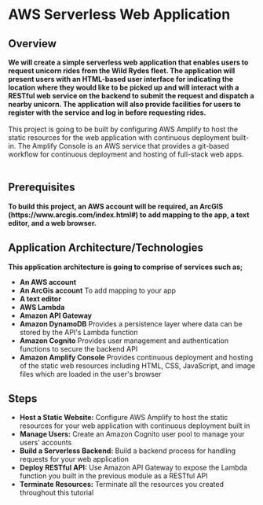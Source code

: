 <h1>AWS Serverless Web Application</h1>

<h2>Overview</h2>
<b>We will create a simple serverless web application that enables users to request unicorn rides from the Wild Rydes fleet. The application will present users with an HTML-based user interface for indicating the location where they would like to be picked up and will interact with a RESTful web service on the backend to submit the request and dispatch a nearby unicorn. The application will also provide facilities for users to register with the service and log in before requesting rides.
</b>
<br />
<br />
This project is going to be built by configuring AWS Amplify to host the static resources for the web application with continuous deployment built-in. The Amplify Console is an AWS service that provides a git-based workflow for continuous deployment and hosting of full-stack web apps.
<br />
<br />

<h2>Prerequisites</h2>
<b>To build this project, an AWS account will be required, an ArcGIS (<b>https://www.arcgis.com/index.html#</b>) to add mapping to the app, a text editor, and a web browser.
</b> 

<h2>Application Architecture/Technologies</h2>
<b>This application architecture is going to comprise of services such as;
</b> 

- <b>An AWS account</b>
- <b>An ArcGis account</b> To add mapping to your app
- <b>A text editor</b>
- <b>AWS Lambda</b>
- <b>Amazon API Gateway</b> 
- <b>Amazon DynamoDB</b> Provides a persistence layer where data can be stored by the API's Lambda function
- <b>Amazon Cognito</b> Provides user management and authentication functions to secure the backend API
- <b>Amazon Amplify Console</b> Provides continuous deployment and hosting of the static web resources including HTML, CSS, JavaScript, and image files which are loaded in the user's browser


<h2>Steps</h2>

- <b>Host a Static Website:</b> Configure AWS Amplify to host the static resources for your web application with continuous deployment built in
- <b>Manage Users:</b> Create an Amazon Cognito user pool to manage your users' accounts
- <b>Build a Serverless Backend:</b> Build a backend process for handling requests for your web application
- <b>Deploy RESTful API:</b> Use Amazon API Gateway to expose the Lambda function you built in the previous module as a RESTful API
- <b>Terminate Resources:</b> Terminate all the resources you created throughout this tutorial



<!--
 ```diff
- text in red
+ text in green
! text in orange
# text in gray
@@ text in purple (and bold)@@
```
--!>

